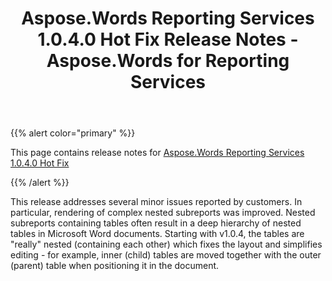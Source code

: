 ﻿---
title: Aspose.Words Reporting Services 1.0.4.0 Hot Fix Release Notes - Aspose.Words for Reporting Services
articleTitle: Aspose.Words Reporting Services 1.0.4.0 Hot Fix Release Notes
linktitle: Aspose.Words Reporting Services 1.0.4.0 Hot Fix Release Notes
description: "Aspose.Words Reporting Services 1.0.4.0 Hot Fix Release Notes – the latest updates and fixes."
type: docs
weight: 120
url: /reportingservices/aspose-words-reporting-services-1-0-4-0-hot-fix-release-notes/
---

{{% alert color="primary" %}}

This page contains release notes for [Aspose.Words Reporting Services 1.0.4.0 Hot Fix](https://downloads.aspose.com/words/reportingservices/new-releases/aspose.words-reporting-services-1.0.4.0-hot-fix/)

{{% /alert %}}

This release addresses several minor issues reported by customers. In particular, rendering of complex nested subreports was improved. Nested subreports containing tables often result in a deep hierarchy of nested tables in Microsoft Word documents. Starting with v1.0.4, the tables are "really" nested (containing each other) which fixes the layout and simplifies editing - for example, inner (child) tables are moved together with the outer (parent) table when positioning it in the document.
